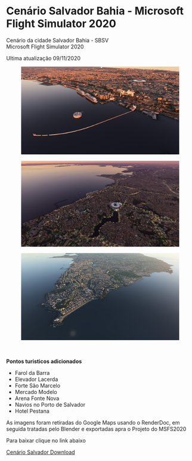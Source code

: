 # Cenário Salvador Bahia - Microsoft Flight Simulator 2020
Cenário da cidade Salvador Bahia - SBSV<br>
Microsoft Flight Simulator 2020

<p>Ultima atualização 09/11/2020</p>

<figure>
<img src="https://github.com/git-exahost/MSFS2020-Scenery-SBSV/blob/main/Img/img01.jpg?raw=true">
</figure>
<figure>
<img src="https://github.com/git-exahost/MSFS2020-Scenery-SBSV/blob/main/Img/img02.jpg?raw=true">
</figure>
<figure>
<img src="https://github.com/git-exahost/MSFS2020-Scenery-SBSV/blob/main/Img/img03.jpg?raw=true">
</figure>
<br>
<p>
<b>Pontos turisticos adicionados</b><br>
</p>

<ul>
<li>Farol da Barra</li>
<li>Elevador Lacerda</li>
<li>Forte São Marcelo</li>
<li>Mercado Modelo</li>
<li>Arena Fonte Nova</li>
<li>Navios no Porto de Salvador</li>
<li>Hotel Pestana</li>
</ul>

As imagens foram retiradas do Google Maps usando o RenderDoc, em seguida tratadas pelo Blender e exportadas apra o Projeto do MSFS2020

<p>Para baixar clique no link abaixo</p>

<p>
    <a href="https://github.com/git-exahost/MSFS2020-Scenery-SBSV/raw/main/Scenery_Release_ZIP/Scenery_Salvador_0.02.zip"> Cenário Salvador Download</a>
</p>
